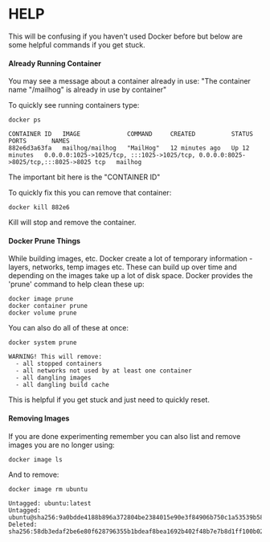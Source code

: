 # HELP

This will be confusing if you haven't used Docker before but below are some
helpful commands if you get stuck.

#### Already Running Container

You may see a message about a container already in use: "The container name "/mailhog" is already in use by container"

To quickly see running containers type:

```
docker ps

CONTAINER ID   IMAGE             COMMAND     CREATED          STATUS          PORTS       NAMES
882e6d3a63fa   mailhog/mailhog   "MailHog"   12 minutes ago   Up 12 minutes   0.0.0.0:1025->1025/tcp, :::1025->1025/tcp, 0.0.0.0:8025->8025/tcp,:::8025->8025 tcp   mailhog
```

The important bit here is the "CONTAINER ID"

To quickly fix this you can remove that container:

```
docker kill 882e6
```

Kill will stop and remove the container.


#### Docker Prune Things

While building images, etc. Docker create a lot of temporary information - layers,
networks, temp images etc. These can build up over time and depending on the images
take up a lot of disk space.  Docker provides the 'prune' command to help clean these up:


```
docker image prune
docker container prune
docker volume prune
```

You can also do all of these at once:

```
docker system prune

WARNING! This will remove:
  - all stopped containers
  - all networks not used by at least one container
  - all dangling images
  - all dangling build cache
```

This is helpful if you get stuck and just need to quickly reset.

#### Removing Images

If you are done experimenting remember you can also list and remove images you
are no longer using:

```
docker image ls
```

And to remove:

```
docker image rm ubuntu

Untagged: ubuntu:latest
Untagged: ubuntu@sha256:9a0bdde4188b896a372804be2384015e90e3f84906b750c1a53539b585fbbe7f
Deleted: sha256:58db3edaf2be6e80f628796355b1bdeaf8bea1692b402f48b7e7b8d1ff100b02
```


